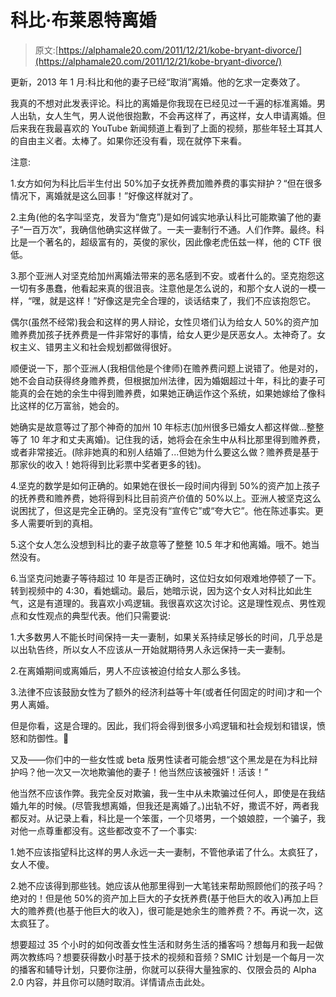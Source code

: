 # 科比·布莱恩特离婚

> 原文:[https://alphamale20.com/2011/12/21/kobe-bryant-divorce/](https://alphamale20.com/2011/12/21/kobe-bryant-divorce/)

更新，2013 年 1 月:科比和他的妻子已经“取消”离婚。他的乞求一定奏效了。

我真的不想对此发表评论。科比的离婚是你我现在已经见过一千遍的标准离婚。男人出轨，女人生气，男人说他很抱歉，不会再这样了，再这样，女人申请离婚。但后来我在我最喜欢的 YouTube 新闻频道上看到了上面的视频，那些年轻土耳其人的自由主义者。太棒了。如果你还没有看，现在就停下来看。

注意:

1.女方如何为科比后半生付出 50%加子女抚养费加赡养费的事实辩护？“但在很多情况下，离婚就是这么回事！”好像这样就对了。

2.主角(他的名字叫坚克，发音为“詹克”)是如何诚实地承认科比可能欺骗了他的妻子“一百万次”，我确信他确实这样做了。一夫一妻制行不通。人们作弊。最终。科比是一个著名的，超级富有的，英俊的家伙，因此像老虎伍兹一样，他的 CTF 很低。

3.那个亚洲人对坚克给加州离婚法带来的恶名感到不安。或者什么的。坚克抱怨这一切有多愚蠢，他看起来真的很沮丧。注意他是怎么说的，和那个女人说的一模一样，“嘿，就是这样！”好像这是完全合理的，谈话结束了，我们不应该抱怨它。

偶尔(虽然不经常)我会和这样的男人辩论，女性贝塔们认为给女人 50%的资产加赡养费加孩子抚养费是一件非常好的事情，给女人更少是厌恶女人。太神奇了。女权主义、错男主义和社会规划都做得很好。

顺便说一下，那个亚洲人(我相信他是个律师)在赡养费问题上说错了。他是对的，她不会自动获得终身赡养费，但根据加州法律，因为婚姻超过十年，科比的妻子可能真的会在她的余生中得到赡养费，如果她正确运作这个系统，如果她嫁给了像科比这样的亿万富翁，她会的。

她确实是故意等过了那个神奇的加州 10 年标志(加州很多已婚女人都这样做...整整等了 10 年才和丈夫离婚)。记住我的话，她将会在余生中从科比那里得到赡养费，或者非常接近。(除非她真的和别人结婚了...但她为什么要这么做？赡养费是基于那家伙的收入！她将得到比彩票中奖者更多的钱)。

4.坚克的数学是如何正确的。如果她在很长一段时间内得到 50%的资产加上孩子的抚养费和赡养费，她将得到科比目前资产价值的 50%以上。亚洲人被坚克这么说困扰了，但这是完全正确的。坚克没有“宣传它”或“夸大它”。他在陈述事实。更多人需要听到的真相。

5.这个女人怎么没想到科比的妻子故意等了整整 10.5 年才和他离婚。哦不。她当然没有。

6.当坚克问她妻子等待超过 10 年是否正确时，这位妇女如何艰难地停顿了一下。转到视频中的 4:30，看她蠕动。最后，她暗示说，因为这个女人对科比如此生气，这是有道理的。我喜欢小鸡逻辑。我很喜欢这次讨论。这是理性观点、男性观点和女性观点的典型代表。他们只需要说:

1.大多数男人不能长时间保持一夫一妻制，如果关系持续足够长的时间，几乎总是以出轨告终，所以女人不应该从一开始就期待男人永远保持一夫一妻制。

2.在离婚期间或离婚后，男人不应该被迫付给女人那么多钱。

3.法律不应该鼓励女性为了额外的经济利益等十年(或者任何固定的时间)才和一个男人离婚。

但是你看，这是合理的。因此，我们将会得到很多小鸡逻辑和社会规划和错误，愤怒和防御性。🙂

又及——你们中的一些女性或 beta 版男性读者可能会想“这个黑龙是在为科比辩护吗？他一次又一次地欺骗他的妻子！他当然应该被强奸！活该！”

他当然不应该作弊。我完全反对欺骗，我一生中从未欺骗过任何人，即使是在我结婚九年的时候。(尽管我想离婚，但我还是离婚了。)出轨不好，撒谎不好，两者我都反对。从记录上看，科比是一个笨蛋，一个贝塔男，一个娘娘腔，一个骗子，我对他一点尊重都没有。这些都改变不了一个事实:

1.她不应该指望科比这样的男人永远一夫一妻制，不管他承诺了什么。太疯狂了，女人不傻。

2.她不应该得到那些钱。她应该从他那里得到一大笔钱来帮助照顾他们的孩子吗？绝对的！但是他 50%的资产加上巨大的子女抚养费(基于他巨大的收入)再加上巨大的赡养费(也基于他巨大的收入)，很可能是她余生的赡养费？不。再说一次，这太疯狂了。

想要超过 35 个小时的如何改善女性生活和财务生活的播客吗？想每月和我一起做两次教练吗？想要获得数小时基于技术的视频和音频？SMIC 计划是一个每月一次的播客和辅导计划，只要你注册，你就可以获得大量独家的、仅限会员的 Alpha 2.0 内容，并且你可以随时取消。详情请点击此处。